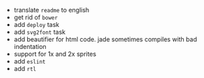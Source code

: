- translate `readme` to english
- get rid of `bower`
- add `deploy` task
- add `svg2font` task
- add beautifier for html code. jade sometimes compiles with bad indentation
- support for 1x and 2x sprites
- add `eslint`
- add `rtl`
